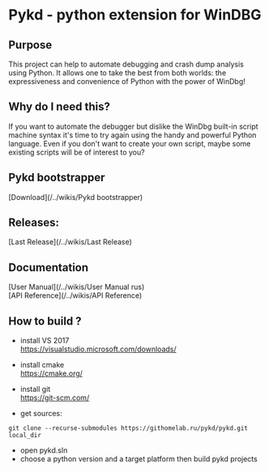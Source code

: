 # Pykd - python extension for WinDBG

## Purpose
This project can help to automate debugging and crash dump analysis using Python. It allows one to take the best from both worlds: the expressiveness and convenience of Python with the power of WinDbg!

## Why do I need this?
If you want to automate the debugger but dislike the WinDbg built-in script machine syntax it's time to try again using the handy and powerful Python language. Even if you don't want to create your own script, maybe some existing scripts will be of interest to you?

## Pykd bootstrapper
[Download](/../wikis/Pykd bootstrapper) 

## Releases:
[Last Release](/../wikis/Last Release)

## Documentation
[User Manual](/../wikis/User Manual rus)    
[API Reference](/../wikis/API Reference)     

## How to build ?
* install VS 2017     
https://visualstudio.microsoft.com/downloads/

* install cmake   
https://cmake.org/

* install git    
https://git-scm.com/

* get sources:

```
git clone --recurse-submodules https://githomelab.ru/pykd/pykd.git local_dir
```
* open pykd.sln 
* choose a python version and a target platform then build pykd projects